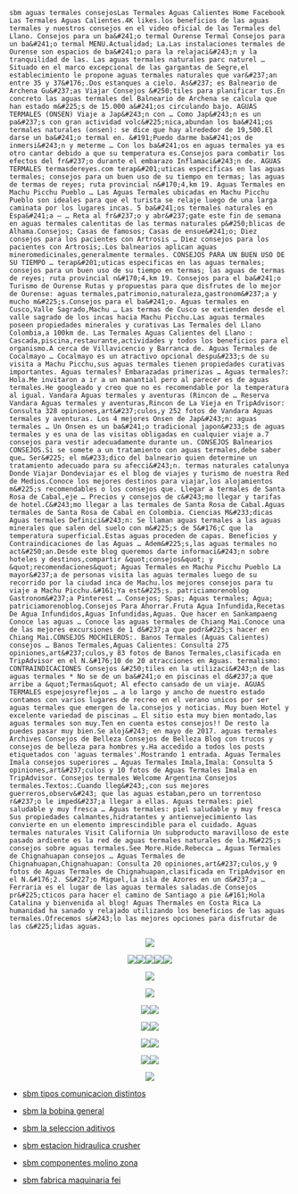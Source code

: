 
```
sbm aguas termales consejosLas Termales Aguas Calientes Home Facebook Las Termales Aguas Calientes.4K likes.los beneficios de las aguas termales y nuestros consejos en el video oficial de las Termales del Llano. Consejos para un ba&#241;o termal Ourense Termal Consejos para un ba&#241;o termal MENU.Actualidad; La.Las instalaciones termales de Ourense son espacios de ba&#241;o para la relajaci&#243;n y la tranquilidad de las. Las aguas termales naturales parc naturel … Situado en el marco excepcional de las gargantas de Segre,el establecimiento le propone aguas termales naturales que var&#237;an entre 35 y 37&#176;.Dos estanques a cielo. As&#237; es Balneario de Archena Gu&#237;as Viajar Consejos &#250;tiles para planificar tus.En concreto las aguas termales del Balneario de Archena se calcula que han estado m&#225;s de 15.000 a&#241;os circulando bajo. AGUAS TERMALES (ONSEN) Viaje a Jap&#243;n con … Como Jap&#243;n es un pa&#237;s con gran actividad volc&#225;nica,abundan los ba&#241;os termales naturales (onsen): se dice que hay alrededor de 19,500.El darse un ba&#241;o termal en. &#191;Puedo darme ba&#241;os de inmersi&#243;n y meterme … Con los ba&#241;os en aguas termales ya es otro cantar debido a que su temperatura es.Consejos para combatir los efectos del fr&#237;o durante el embarazo Inflamaci&#243;n de. AGUAS TERMALES termasdereyes.com terap&#201;uticas especificas en las aguas termales; consejos para un buen uso de su tiempo en termas; las aguas de termas de reyes; ruta provincial n&#170;4,km 19. Aguas Termales en Machu Picchu Pueblo … Las Aguas Termales ubicadas en Machu Picchu Pueblo son ideales para que el turista se relaje luego de una larga caminata por los lugares incas. 5 ba&#241;os termales naturales en Espa&#241;a — … Reta al fr&#237;o y abr&#237;gate este fin de semana en aguas termales calentitas de las termas naturales p&#250;blicas de Alhama.Consejos; Casas de famosos; Casas de ensue&#241;o; Diez consejos para los pacientes con Artrosis … Diez consejos para los pacientes con Artrosis;.Los balnearios aplican aguas mineromedicinales,generalmente termales. CONSEJOS PARA UN BUEN USO DE SU TIEMPO … terap&#201;uticas especificas en las aguas termales; consejos para un buen uso de su tiempo en termas; las aguas de termas de reyes; ruta provincial n&#170;4,km 19. Consejos para el ba&#241;o Turismo de Ourense Rutas y propuestas para que disfrutes de lo mejor de Ourense: aguas termales,patrimonio,naturaleza,gastronom&#237;a y mucho m&#225;s.Consejos para el ba&#241;o. Aguas termales en Cusco,Valle Sagrado,Machu … Las termas de Cusco se extienden desde el valle sagrado de los incas hacia Machu Picchu.Las aguas termales poseen propiedades minerales y curativas Las Termales del Llano Colombia,a 100km de. Las Termales Aguas Calientes del Llano : Cascada,piscina,restaurante,actividades y todos los beneficios para el organismo.A cerca de Villavicencio y Barranca de. Aguas Termales de Cocalmayo … Cocalmayo es un atractivo opcional despu&#233;s de su visita a Machu Picchu,sus aguas termales tienen propiedades curativas importantes. Aguas termales? Embarazadas primerizas … Aguas termales?: Hola.Me invitaron a ir a un manantial pero al parecer es de aguas termales.He googleado y creo que no es recomendable por la temperatura al igual. Vandara Aguas termales y aventuras (Rincon de … Reserva Vandara Aguas termales y aventuras,Rincon de La Vieja en TripAdvisor: Consulta 328 opiniones,art&#237;culos,y 252 fotos de Vandara Aguas termales y aventuras. Los 4 mejores Onsen de Jap&#243;n: aguas termales … Un Onsen es un ba&#241;o tradicional japon&#233;s de aguas termales y es una de las visitas obligadas en cualquier viaje a.7 consejos para vestir adecuadamente durante un. CONSEJOS Balnearios CONSEJOS.Si se somete a un tratamiento con aguas termales,debe saber que… Ser&#225; el m&#233;dico del balneario quien determine un tratamiento adecuado para su afecci&#243;n. termas naturales catalunya Donde Viajar Dondeviajar es el blog de viajes y turismo de nuestra Red de Medios.Conoce los mejores destinos para viajar,los alojamientos m&#225;s recomendables o los consejos que. Llegar a termales de Santa Rosa de Cabal,eje … Precios y consejos de c&#243;mo llegar y tarifas de hotel.C&#243;mo llegar a las termales de Santa Rosa de Cabal.Aguas termales de Santa Rosa de Cabal en Colombia. Ciencias M&#233;dicas Aguas termales Definici&#243;n: Se llaman aguas termales a las aguas minerales que salen del suelo con m&#225;s de 5&#176;C que la temperatura superficial.Estas aguas proceden de capas. Beneficios y Contraindicaciones de las Aguas … Adem&#225;s,las aguas termales no act&#250;an.Desde este blog queremos darte informaci&#243;n sobre hoteles y destinos,compartir &quot;consejos&quot; y &quot;recomendaciones&quot; Aguas Termales en Machu Picchu Pueblo La mayor&#237;a de personas visita las aguas termales luego de su recorrido por la ciudad inca de Machu.los mejores consejos para tu viaje a Machu Picchu.&#161;Ya est&#225;s. patriciamorenoblog Gastronom&#237;a Pinterest … Consejos; Spas; Aguas termales; Agua; patriciamorenoblog.Consejos Para Ahorrar.Fruta Agua Infundida,Recetas De Agua Infundidos,Aguas Infundidas,Aguas. Que hacer en Sankampaeng Conoce las aguas … Conoce las aguas termales de Chiang Mai.Conoce una de las mejores excursiones de 1 d&#237;a que podr&#225;s hacer en Chiang Mai.CONSEJOS MOCHILEROS:. Banos Termales (Aguas Calientes) consejos … Banos Termales,Aguas Calientes: Consulta 275 opiniones,art&#237;culos,y 83 fotos de Banos Termales,clasificada en TripAdvisor en el N.&#176;10 de 20 atracciones en Aguas. termalismo: CONTRAINDICACIONES Consejos &#250;tiles en la utilizaci&#243;n de las aguas termales * No se de un ba&#241;o en piscinas el d&#237;a que arribe a &quot;Termas&quot; Al efecto cansado de un viaje. AGUAS TERMALES espejosyreflejos … a lo largo y ancho de nuestro estado contamos con varios lugares de recreo en el verano unicos por ser aguas termales que emergen de la.consejos y noticias. Muy buen Hotel y excelente variedad de piscinas … El sitio esta muy bien montado,las aguas termales son muy.Ten en cuenta estos consejos!! De resto la puedes pasar muy bien.Se aloj&#243; en mayo de 2017. aguas termales Archives Consejos de Belleza Consejos de Belleza Blog con trucos y consejos de belleza para hombres y.Ha accedido a todos los posts etiquetados con 'aguas termales'.Mostrando 1 entrada. Aguas Termales Imala consejos superiores … Aguas Termales Imala,Imala: Consulta 5 opiniones,art&#237;culos y 10 fotos de Aguas Termales Imala en TripAdvisor. Consejos termales Welcome Argentina Consejos termales.Textos:.Cuando lleg&#243;,con sus mejores guerreros,observ&#243; que las aguas estaban,pero un torrentoso r&#237;o le imped&#237;a llegar a ellas. Aguas termales: piel saludable y muy fresca … Aguas termales: piel saludable y muy fresca Sus propiedades calmantes,hidratantes y antienvejecimiento las convierte en un elemento imprescindible para el cuidado. Aguas termales naturales Visit California Un subproducto maravilloso de este pasado ardiente es la red de aguas termales naturales de la.M&#225;s consejos sobre aguas termales.See More.Hide.Rebecca … Aguas Termales de Chignahuapan consejos … Aguas Termales de Chignahuapan,Chignahuapan: Consulta 20 opiniones,art&#237;culos,y 9 fotos de Aguas Termales de Chignahuapan,clasificada en TripAdvisor en el N.&#176;2. S&#227;o Miguel,la isla de Azores en un d&#237;a … Ferraria es el lugar de las aguas termales saladas.de Consejos pr&#225;cticos para hacer el camino de Santiago a pie &#161;Hola Catalina y bienvenida al blog! Aguas Thermales en Costa Rica La humanidad ha sanado y relajado utilizando los beneficios de las aguas termales.Ofrecemos s&#243;lo las mejores opciones para disfrutar de las c&#225;lidas aguas. 
```

<div align="center">

<a href="https://es-crusher.shibang-china.com/github&k=sbm+aguas+termales+consejos"><img src="https://static.shibang-china.com/es/crusher/logo.jpg"></a>

<a href="https://es-crusher.shibang-china.com/github&k=sbm+aguas+termales+consejos"><img src="https://static.shibang-china.com/es/crusher/index.jpg"></a><a href="https://es-crusher.shibang-china.com/material.htmlgithub&k=sbm+aguas+termales+consejos"><img src="https://static.shibang-china.com/es/crusher/material.jpg"></a><a href="https://es-crusher.shibang-china.com/application.htmlgithub&k=sbm+aguas+termales+consejos"><img src="https://static.shibang-china.com/es/crusher/application.jpg"></a><a href="https://es-crusher.shibang-china.com/aboutus.htmlgithub&k=sbm+aguas+termales+consejos"><img src="https://static.shibang-china.com/es/crusher/aboutus.jpg"></a><a href="https://es-crusher.shibang-china.com/contact.htmlgithub&k=sbm+aguas+termales+consejos"><img src="https://static.shibang-china.com/es/crusher/contact.jpg"></a>

<a href="https://es-crusher.shibang-china.com/github&k=sbm+aguas+termales+consejos"><img src="https://static.shibang-china.com/es/crusher/banner.jpg"></a>

<a href="https://swt.shibang-china.com/github&k=sbm+aguas+termales+consejos"><img src="https://static.shibang-china.com/es/crusher/text.jpg"></a>

<a href="https://swt.shibang-china.com/github&k=sbm+aguas+termales+consejos"><img src="https://static.shibang-china.com/es/crusher/chat.jpg"></a><a href="https://es-crusher.shibang-china.com/contact.htmlgithub&k=sbm+aguas+termales+consejos"><img src="https://static.shibang-china.com/es/crusher/message.jpg"></a>

<a href="https://es-crusher.shibang-china.com/products/pe.htmlgithub&k=sbm+aguas+termales+consejos"><img src="https://static.shibang-china.com/es/crusher/pe.jpg"></a><a href="https://es-crusher.shibang-china.com/products/pf.htmlgithub&k=sbm+aguas+termales+consejos"><img src="https://static.shibang-china.com/es/crusher/pf.jpg"></a>

<a href="https://es-crusher.shibang-china.com/products/hpt.htmlgithub&k=sbm+aguas+termales+consejos"><img src="https://static.shibang-china.com/es/crusher/hpt.jpg"></a><a href="https://es-crusher.shibang-china.com/products/vsi.htmlgithub&k=sbm+aguas+termales+consejos"><img src="https://static.shibang-china.com/es/crusher/vsi.jpg"></a>

<a href="https://es-crusher.shibang-china.com/products/klv.htmlgithub&k=sbm+aguas+termales+consejos"><img src="https://static.shibang-china.com/es/crusher/klv.jpg"></a><a href="https://es-crusher.shibang-china.com/products/portable.htmlgithub&k=sbm+aguas+termales+consejos"><img src="https://static.shibang-china.com/es/crusher/portable.jpg"></a>

<a href="https://swt.shibang-china.com/github&k=sbm+aguas+termales+consejos"><img src="https://static.shibang-china.com/es/crusher/case.jpg"></a>

</div>


* [sbm tipos comunicacion distintos](sbm%20tipos%20comunicacion%20distintos.md)

* [sbm la bobina general](sbm%20la%20bobina%20general.md)

* [sbm la seleccion aditivos](sbm%20la%20seleccion%20aditivos.md)

* [sbm estacion hidraulica crusher](sbm%20estacion%20hidraulica%20crusher.md)

* [sbm componentes molino zona](sbm%20componentes%20molino%20zona.md)

* [sbm fabrica maquinaria fei](sbm%20fabrica%20maquinaria%20fei.md)